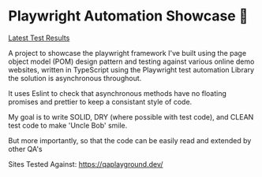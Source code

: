 # Playwright Automation Showcase  🚀
**[]()**
[Latest Test Results](https://pittsgithub.github.io/Playwright-Automation-Showcase/)

A project to showcase the playwright framework I've built using the page object model (POM) design pattern and testing against various online demo websites, written in TypeScript using the Playwright test automation Library the solution is asynchronous throughout. 

It uses Eslint to check that asynchronous methods have no floating promises and prettier to keep a consistant style of code.

My goal is to write SOLID, DRY (where possible with test code), and CLEAN test code to make 'Uncle Bob' smile. 

But more importantly, so that the code can be easily read and extended by other QA's 

Sites Tested Against:
https://qaplayground.dev/

